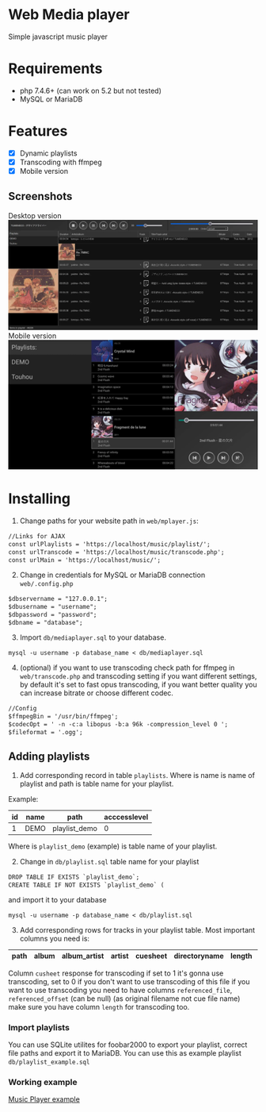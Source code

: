 # Web Media player
Simple javascript music player
# Requirements
- php 7.4.6+ (can work on 5.2 but not tested)
- MySQL or MariaDB
# Features
- [x] Dynamic playlists
- [x] Transcoding with ffmpeg
- [x] Mobile version
## Screenshots
Desktop version
![Desktop](./demo.webp)
Mobile version
![Mobile](./demo_mobile.webp)
# Installing
1. Change paths for your website path in `web/mplayer.js`:
```
//Links for AJAX
const urlPlaylists = 'https://localhost/music/playlist/';
const urlTranscode = 'https://localhost/music/transcode.php';
const urlMain = 'https://localhost/music/';
```
2. Change in credentials  for MySQL or MariaDB connection `web/.config.php`
```
$dbservername = "127.0.0.1";
$dbusername = "username";
$dbpassword = "password";
$dbname = "database";
```
3. Import `db/mediaplayer.sql` to your database.
```
mysql -u username -p database_name < db/mediaplayer.sql
```
4. (optional) if you want to use transcoding check path for ffmpeg in `web/transcode.php` and transcoding setting if you want different settings, by default it's set to fast opus transcoding, if you want better quality you can increase bitrate or choose different codec.
```
//Config
$ffmpegBin = '/usr/bin/ffmpeg';
$codecOpt = ' -n -c:a libopus -b:a 96k -compression_level 0 ';
$fileformat = '.ogg'; 
```
## Adding playlists
1. Add corresponding record in table `playlists`. Where is name is name of playlist and path is table name for your playlist.

Example:

| id | name | path | acccesslevel |
| --- | --- | --- | --- |
| 1 | DEMO | playlist_demo | 0 |

Where is `playlist_demo` (example) is table name of your playlist.

2. Change in `db/playlist.sql` table name for your playlist 
```
DROP TABLE IF EXISTS `playlist_demo`;
CREATE TABLE IF NOT EXISTS `playlist_demo` (
```
and import it to your database
```
mysql -u username -p database_name < db/playlist.sql
```

3. Add corresponding rows for tracks in your playlist table. Most important columns you need is:

| path | album | album_artist | artist | cuesheet | directoryname | length | title | path |
| --- | --- | --- | --- | --- | --- | --- | --- | --- | 

Column `cusheet` response for transcoding if set to 1 it's gonna use transcoding, set to 0 if you don't want to use transcoding of this file
if you want to use transcoding you need to have columns `referenced_file`, `referenced_offset` (can be null) (as original filename not cue file name) make sure you have column `length` for transcoding too.

### Import playlists
You can use SQLite utilites for foobar2000 to export your playlist, correct file paths and export it to MariaDB.
You can use this as example playlist `db/playlist_example.sql`
### Working example
[Music Player example](https://neonsoftsol.com/musicplayer/)
